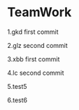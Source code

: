 # TeamWork
1.gkd first commit

2.glz second commit

3.xbb first commit

4.lc second commit

5.test5

6.test6